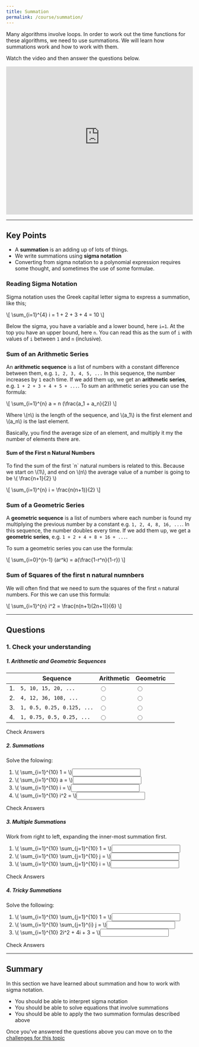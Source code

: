 ```yaml
---
title: Summation
permalink: /course/summation/
---
```


Many algorithms involve loops. In order to work out the time functions for these algorithms, we need to use summations. We will learn how summations work and how to work with them.

Watch the video and then answer the questions below.

<iframe width="100%" height="400px" src="https://www.youtube-nocookie.com/embed/zXCAA9UNuHA" frameborder="0" allow="accelerometer; autoplay; clipboard-write; encrypted-media; gyroscope; picture-in-picture" allowfullscreen></iframe>

---

<script src="https://polyfill.io/v3/polyfill.min.js?features=es6"></script>
<script id="MathJax-script" src="https://cdn.jsdelivr.net/npm/mathjax@3/es5/tex-mml-chtml.js"></script>

## Key Points

* A **summation** is an adding up of lots of things.
* We write summations using **sigma notation**
* Converting from sigma notation to a polynomial expression requires some thought, and sometimes the use of some formulae.

### Reading Sigma Notation

Sigma notation uses the Greek capital letter sigma to express a summation, like this;

<p class="math">\[ \sum_{i=1}^{4} i = 1 + 2 + 3 + 4 = 10 \]</p>

Below the sigma, you have a variable and a lower bound, here `i=1`. At the top you have an upper bound, here `n`. You can read this as the sum of `i` with values of `i` between `1` and `n` (inclusive).

### Sum of an Arithmetic Series

An **arithmetic sequence** is a list of numbers with a constant difference between them, e.g. `1, 2, 3, 4, 5, ...` In this sequence, the number increases by `1` each time. If we add them up, we get an **arithmetic series**, e.g. `1 + 2 + 3 + 4 + 5 + ...`. To sum an arithmetic series you can use the formula:

<p class="math">\[ \sum_{i=1}^{n} a = n (\frac{a_1 + a_n}{2}) \]</p>

<p>Where \(n\) is the length of the sequence, and \(a_1\) is the first element and \(a_n\) is the last element.</p>

Basically, you find the average size of an element, and multiply it my the number of elements there are.

#### Sum of the First n Natural Numbers

<p>To find the sum of the first `n` natural numbers is related to this. Because we start on \(1\), and end on \(n\) the average value of a number is going to be \( \frac{n+1}{2} \)</p>

<p class="math">\[ \sum_{i=1}^{n} i = \frac{n(n+1)}{2} \]</p>

### Sum of a Geometric Series

A **geometric sequence** is a list of numbers where each number is found my multiplying the previous number by a constant e.g. `1, 2, 4, 8, 16, ...`. In this sequence, the number doubles every time. If we add them up, we get a **geometric series**, e.g. `1 + 2 + 4 + 8 + 16 + ...`.

To sum a geometric series you can use the formula:

<p class="math">\[ \sum_{i=0}^{n-1} (ar^k) = a(\frac{1-r^n}{1-r}) \]</p>

### Sum of Squares of the first n natural numnbers

We will often find that we need to sum the squares of the first `n` natural numbers. For this we can use this formula:

<p class="math">\[ \sum_{i=1}^{n} i^2 = \frac{n(n+1)(2n+1)}{6} \]</p>

---

## Questions

### 1. Check your understanding

##### 1. Arithmetic and Geometric Sequences

|    | Sequence | Arithmetic | Geometric |  |
| -- | ---------- | ---- | ----- |--|
| 1. | `5, 10, 15, 20, ...` | <input type="radio" name="q31" id="q31t" data-answer value="t"/> | <input type="radio" name="q31" id="q31f" value="f"/> | <span id="q31c" style="display:inline-block"></span> |
| 2. | `4, 12, 36, 108, ...` | <input type="radio" name="q32" id="q32t" value="t"/> | <input type="radio" name="q32" data-answer id="q32f" value="f"/> | <span id="q32c" style="display:inline-block"></span> |
| 3. | `1, 0.5, 0.25, 0.125, ...` | <input type="radio" name="q33" id="q33t" value="t"/> | <input type="radio" name="q33" id="q33f"  data-answer value="f"/> | <span id="q33c" style="display:inline-block"></span> |
| 4. | `1, 0.75, 0.5, 0.25, ...` | <input type="radio" name="q34" id="q34t" data-answer value="t"/> | <input type="radio" name="q34" id="q34f" value="f"/> | <span id="q34c" style="display:inline-block"></span> |


<a class="btn btn-primary" type="submit" onClick="checkAnswers('q3')">Check Answers</a>

<script src="/assets/js/check.js"></script>

##### 2. Summations

Solve the folowing:

<ol>
    <li><label for ="q11">\( \sum_{i=1}^{10} 1 = \)</label><input type="text" id="q11" data-answer="10" /> <span id="q11c" style="display:inline-block"></span></li>
    <li><label for ="q12">\( \sum_{i=1}^{10} a =  \)</label><input type="text" id="q12" data-answer="10a" /> <span id="q12c" style="display:inline-block"></span></li>
    <li><label for ="q13">\( \sum_{i=1}^{10} i  = \)</label><input type="text" id="q13" data-answer="55" /> <span id="q13c" style="display:inline-block"></span></li>
    <li><label for ="q14">\( \sum_{i=1}^{10} i^2 =  \)</label><input type="text" id="q14" data-answer="385" /> <span id="q14c" style="display:inline-block"></span></li>
</ol>

<a class="btn btn-primary" type="submit" onClick="checkAnswers('q1')">Check Answers</a>

##### 3. Multiple Summations

Work from right to left, expanding the inner-most summation first.

<ol>
    <li><label for ="q41">\( \sum_{i=1}^{10} \sum_{j=1}^{10} 1 = \)</label><input type="text" id="q41" data-answer="100" /> <span id="q41c" style="display:inline-block"></span></li>
    <li><label for ="q42">\( \sum_{i=1}^{10} \sum_{j=1}^{10} j = \)</label><input type="text" id="q42" data-answer="550" /> <span id="q42c" style="display:inline-block"></span></li>
    <li><label for ="q43">\( \sum_{i=1}^{10} \sum_{j=1}^{10} i = \)</label><input type="text" id="q43" data-answer="550" /> <span id="q43c" style="display:inline-block"></span></li>
</ol>

<a class="btn btn-primary" type="submit" onClick="checkAnswers('q4')">Check Answers</a>


##### 4. Tricky Summations

Solve the following:

<ol>
    <li><label for ="q22">\( \sum_{i=1}^{10} \sum_{j=1}^{10} 1 = \)</label><input type="text" id="q22" data-answer="100" /> <span id="q22c" style="display:inline-block"></span></li>
    <li><label for ="q22">\( \sum_{i=1}^{10} \sum_{j=1}^{i} j = \)</label><input type="text" id="q22" data-answer="220" /> <span id="q22c" style="display:inline-block"></span></li>
    <li><label for ="q21">\( \sum_{i=1}^{10} 2i^2 + 4i + 3  = \)</label><input type="text" id="q21" data-answer="817" /> <span id="q21c" style="display:inline-block"></span></li>
</ol>

<a class="btn btn-primary" type="submit" onClick="checkAnswers('q2')">Check Answers</a>


---

## Summary

In this section we have learned about summation and how to work with sigma notation.

* You should be able to interpret sigma notation
* You should be able to solve equations that involve summations
* You should be able to apply the two summation formulas described above

Once you've answered the questions above you can move on to the [challenges for this topic](../algorithms-challenges/)